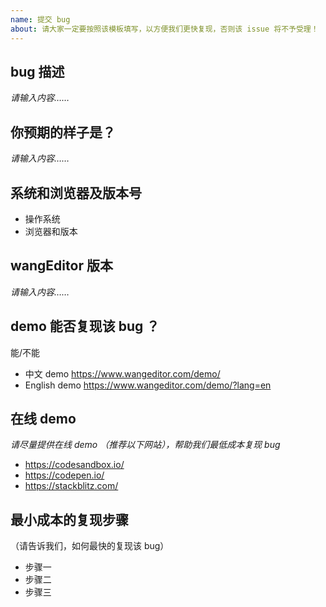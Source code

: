 ```yaml
---
name: 提交 bug
about: 请大家一定要按照该模板填写，以方便我们更快复现，否则该 issue 将不予受理！
---
```


## bug 描述

*请输入内容……*

## 你预期的样子是？

*请输入内容……*

## 系统和浏览器及版本号

- 操作系统
- 浏览器和版本

## wangEditor 版本

*请输入内容……*

## demo 能否复现该 bug ？

能/不能

- 中文 demo https://www.wangeditor.com/demo/
- English demo https://www.wangeditor.com/demo/?lang=en

## 在线 demo

*请尽量提供在线 demo （推荐以下网站），帮助我们最低成本复现 bug*

- https://codesandbox.io/
- https://codepen.io/
- https://stackblitz.com/

## 最小成本的复现步骤

（请告诉我们，如何最快的复现该 bug）

- 步骤一
- 步骤二
- 步骤三
